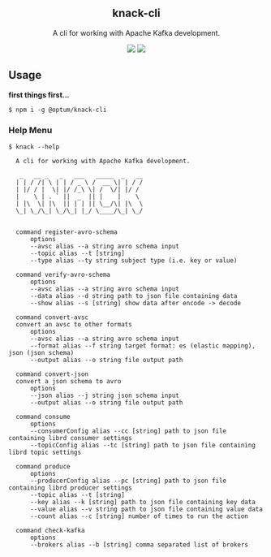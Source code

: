 <h2 align="center">
  knack-cli
</h2>

<p align="center">
  A cli for working with Apache Kafka development.
</p>

<p align="center">
  <a href="https://www.npmjs.com/package/@optum/knack-cli"><img src="https://img.shields.io/npm/v/@optum/knack-cli?color=blue"></a>
  <a href="https://github.com/xojs/xo"><img src="https://img.shields.io/badge/code_style-XO-5ed9c7.svg"></a>
</p>

## Usage

<b>first things first...</b>

```shell
$ npm i -g @optum/knack-cli
```

### Help Menu

```shell
$ knack --help

  A cli for working with Apache Kafka development.

   _   __ _   _   ___   _____  _   __
  | | / /| \ | | / _ \ /  __ \| | / /
  | |/ / |  \| |/ /_\ \| /  \/| |/ / 
  |    \ | . ` ||  _  || |    |    \ 
  | |\  \| |\  || | | || \__/\| |\  \ 
  \_| \_/\_| \_/\_| |_/ \____/\_| \_/


  command register-avro-schema
      options
      --avsc alias --a string avro schema input
      --topic alias --t [string] 
      --type alias --ty string subject type (i.e. key or value)
  
  command verify-avro-schema
      options
      --avsc alias --a string avro schema input
      --data alias --d string path to json file containing data
      --show alias --s [string] show data after encode -> decode
  
  command convert-avsc
  convert an avsc to other formats
      options
      --avsc alias --a string avro schema input
      --format alias --f string target format: es (elastic mapping), json (json schema)
      --output alias --o string file output path
  
  command convert-json
  convert a json schema to avro
      options
      --json alias --j string json schema input
      --output alias --o string file output path
  
  command consume
      options
      --consumerConfig alias --cc [string] path to json file containing librd consumer settings
      --topicConfig alias --tc [string] path to json file containing librd topic settings
  
  command produce
      options
      --producerConfig alias --pc [string] path to json file containing librd producer settings
      --topic alias --t [string] 
      --key alias --k [string] path to json file containing key data
      --value alias --v string path to json file containing value data
      --count alias --c [string] number of times to run the action
  
  command check-kafka
      options
      --brokers alias --b [string] comma separated list of brokers
```
